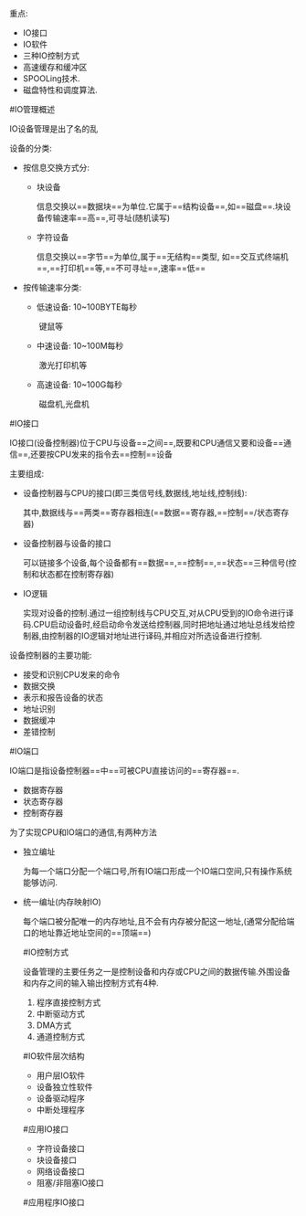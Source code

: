 重点:

- IO接口
- IO软件
- 三种IO控制方式
- 高速缓存和缓冲区
- SPOOLing技术.
- 磁盘特性和调度算法.





#IO管理概述



IO设备管理是出了名的乱

设备的分类:

- 按信息交换方式分:

  - 块设备

    信息交换以==数据块==为单位.它属于==结构设备==,如==磁盘==.块设备传输速率==高==,可寻址(随机读写)

  - 字符设备

     信息交换以==字节==为单位,属于==无结构==类型, 如==交互式终端机==,==打印机==等,==不可寻址==,速率==低==

- 按传输速率分类:

  - 低速设备: 10~100BYTE每秒

    ​	键鼠等

  - 中速设备: 10~100M每秒

    ​	激光打印机等

  - 高速设备: 10~100G每秒

    ​	磁盘机,光盘机



#IO接口

IO接口(设备控制器)位于CPU与设备==之间==,既要和CPU通信又要和设备==通信==,还要按CPU发来的指令去==控制==设备

主要组成:

- 设备控制器与CPU的接口(即三类信号线,数据线,地址线,控制线):

  其中,数据线与==两类==寄存器相连(==数据==寄存器,==控制==/状态寄存器)

- 设备控制器与设备的接口

  可以链接多个设备,每个设备都有==数据==,==控制==,==状态==三种信号(控制和状态都在控制寄存器)

- IO逻辑

  实现对设备的控制.通过一组控制线与CPU交互,对从CPU受到的IO命令进行译码.CPU启动设备时,经启动命令发送给控制器,同时把地址通过地址总线发给控制器,由控制器的IO逻辑对地址进行译码,并相应对所选设备进行控制.

设备控制器的主要功能:

- 接受和识别CPU发来的命令
- 数据交换
- 表示和报告设备的状态
- 地址识别
- 数据缓冲
- 差错控制



#IO端口

IO端口是指设备控制器==中==可被CPU直接访问的==寄存器==.

- 数据寄存器
- 状态寄存器
- 控制寄存器

为了实现CPU和IO端口的通信,有两种方法

- 独立编址

  为每一个端口分配一个端口号,所有IO端口形成一个IO端口空间,只有操作系统能够访问.

- 统一编址(内存映射IO)

  每个端口被分配唯一的内存地址,且不会有内存被分配这一地址,(通常分配给端口的地址靠近地址空间的==顶端==)

  

  

  #IO控制方式

  设备管理的主要任务之一是控制设备和内存或CPU之间的数据传输.外围设备和内存之间的输入输出控制方式有4种.

  

  1. 程序直接控制方式
  2. 中断驱动方式
  3. DMA方式
  4. 通道控制方式

  

  

  #IO软件层次结构

  - 用户层IO软件
  - 设备独立性软件
  - 设备驱动程序
  - 中断处理程序

  

  #应用IO接口

  - 字符设备接口
  - 块设备接口
  - 网络设备接口
  - 阻塞/非阻塞IO接口

  

  

  

  

  #应用程序IO接口

  

  



